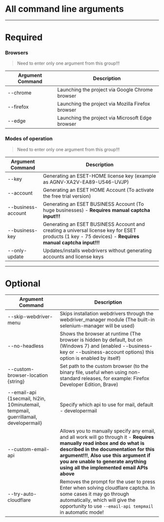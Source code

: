 # All command line arguments
------------------------------------------------------------------------------------------------------------------------------------

# Required
### Browsers
> Need to enter only one argument from this group!!!

| Argument Command      |                                           Description                                                      |
| --------------------- | ---------------------------------------------------------------------------------------------------------- |
| --chrome              | Launching the project via Google Chrome browser                                                            |
| --firefox             | Launching the project via Mozilla Firefox browser                                                          |
| --edge                | Launching the project via Microsoft Edge browser                                                           |
### Modes of operation
> Need to enter only one argument from this group!!!

| Argument Command      |                                           Description                                                      |
| --------------------- | ---------------------------------------------------------------------------------------------------------- |
| --key | Generating an ESET-HOME license key (example as AGNV-XA2V-EA89-U546-UVJP)|
| --account             | Generating an ESET HOME Account (To activate the free trial version)                              |
| --business-account | Generating an ESET BUSINESS Account (To huge businesses) - **Requires manual captcha input!!!**   |
| --business-key | Generating an ESET BUSINESS Account and creating a universal license key for ESET products (1 key - 75 devices) - **Requires manual captcha input!!!** |
| --only-update         | Updates/installs webdrivers without generating accounts and license keys    
--------------------------------------------------------------------------------------------------------------------------------------

# Optional
|          Argument Command          |                                                             Description                                                              |
| ---------------------------------- | ------------------------------------------------------------------------------------------------------------------------------------ |
| --skip-webdriver-menu              | Skips installation webdrivers through the webdriver_manager module (The built-in selenium-manager will be used)                     |
| --no-headless                      | Shows the browser at runtime (The browser is hidden by default, but on (Windows 7) and (enabled --business-key or --business-account options) this option is enabled by itself)                   |
| --custom-browser-location {string} | Set path to the custom browser (to the binary file, useful when using non-standard releases, for example: Firefox Developer Edition, Brave) |
| --email-api {1secmail, hi2in, 10minutemail, tempmail, guerrillamail, developermail} | Specify which api to use for mail, default - developermail |
| --custom-email-api | Allows you to manually specify any email, and all work will go through it - **Requires manually read inbox and do what is described in the documentation for this argument!!!**, **Also use this argument if you are unable to generate anything using all the implemented email APIs above**|
| --try-auto-cloudflare | Removes the prompt for the user to press Enter when solving cloudflare captcha. In some cases it may go through automatically, which will give the opportunity to use ```--email-api tempmail``` in automatic mode! |
